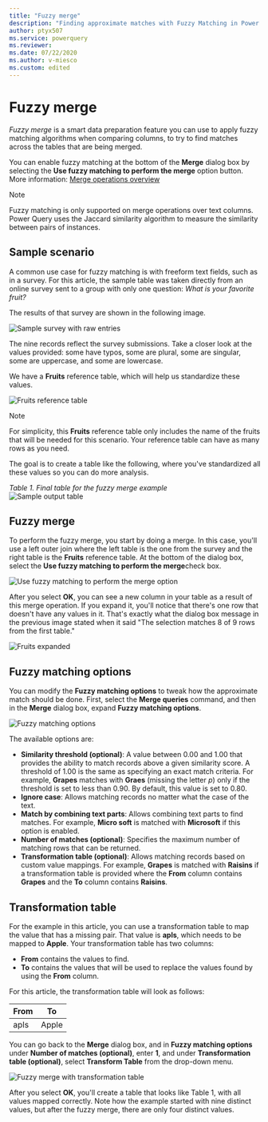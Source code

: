 ```yaml
---
title: "Fuzzy merge"
description: "Finding approximate matches with Fuzzy Matching in Power Query's merge operations"
author: ptyx507
ms.service: powerquery
ms.reviewer: 
ms.date: 07/22/2020
ms.author: v-miesco
ms.custom: edited
---
```


# Fuzzy merge

*Fuzzy merge* is a smart data preparation feature you can use to apply fuzzy matching algorithms when comparing columns, to try to find matches across the tables that are being merged. 

You can enable fuzzy matching at the bottom of the **Merge** dialog box by selecting the **Use fuzzy matching to perform the merge** option button. More information: [Merge operations overview](merge-queries-overview.md)

>[!NOTE]
>Fuzzy matching is only supported on merge operations over text columns. Power Query uses the Jaccard similarity algorithm to measure the similarity between pairs of instances. 

## Sample scenario

A common use case for fuzzy matching is with freeform text fields, such as in a survey. For this article, the sample table was taken directly from an online survey sent to a group with only one question: *What is your favorite fruit?*

The results of that survey are shown in the following image.

![Sample survey with raw entries](images/me-merge-fuzzy-matching-sample-table.png "needs detailed alt text")

The nine records reflect the survey submissions. Take a closer look at the values provided: some have typos, some are plural, some are singular, some are uppercase, and some are lowercase.

We have a **Fruits** reference table, which will help us<!--Edit okay?--> standardize these values.

![Fruits reference table](images/me-merge-fuzzy-matching-sample-reference-table.png "needs detailed alt text")

>[!NOTE]
>For simplicity, this **Fruits** reference table only includes the name of the fruits that will be needed for this scenario. Your reference table can have as many rows as you need.

The goal is to create a table like the following, where you've standardized all these values so you can do more analysis.

*Table 1. Final table for the fuzzy merge example*<br>
![Sample output table](images/me-merge-fuzzy-matching-sample-output-table.png "needs detailed alt text")

## Fuzzy merge

To perform the fuzzy merge, you start by doing a merge. In this case, you'll use a left outer join where the left table is the one from the survey and the right table is the **Fruits** reference table. At the bottom of the dialog box, select the **Use fuzzy matching to perform the merge**check box.

![Use fuzzy matching to perform the merge option](images/me-merge-fuzzy-matching-simple-merge-window.png "Use fuzzy matching to perform the merge option")

After you select **OK**, you can see a new column in your table as a result of this merge operation. If you expand it, you'll notice that there's one row that doesn't have any values in it. That's exactly what the dialog box message in the previous image stated when it said "The selection matches 8 of 9 rows from the first table."

![Fruits expanded](images/me-merge-fuzzy-matching-expand-no-transform-table.png "needs detailed alt text")

## Fuzzy matching options

You can modify the **Fuzzy matching options** to tweak how the approximate match should be done. First, select the **Merge queries** command, and then in the **Merge** dialog box, expand **Fuzzy matching options**.

![Fuzzy matching options](images/me-merge-fuzzy-matching-options.png "Fuzzy matching options")

The available options are:

* **Similarity threshold (optional)**: A value between 0.00 and 1.00 that provides the ability to match records above a given similarity score. A threshold of 1.00 is the same as specifying an exact match criteria. For example, **Grapes** matches with **Graes** (missing the letter *p*) only if the threshold is set to less than 0.90. By default, this value is set to 0.80.
* **Ignore case**: Allows matching records no matter what the case of the text.
* **Match by combining text parts**: Allows combining text parts to find matches. For example, **Micro soft** is matched with **Microsoft** if this option is enabled.
* **Number of matches (optional)**: Specifies the maximum number of matching rows that can be returned.
* **Transformation table (optional)**: Allows matching records based on custom value mappings. For example, **Grapes** is matched with **Raisins** if a transformation table is provided where the **From** column contains **Grapes** and the **To** column contains **Raisins**.

## Transformation table
<!--In the screenshot, it looks like the name of the transformation table is **Transform Table**. Where is the transformation table created and saved? If its name is **Transform Table**, should that be the name of this heading?-->
For the example in this article, you can use a transformation table to map the value that has a missing pair. That value is **apls**, which needs to be mapped to **Apple**. Your transformation table has two columns:

* **From** contains the values to find.
* **To** contains the values that will be used to replace the values found by using the **From** column.

For this article, the transformation table will look as follows:

|From|To|
|---|---|
|apls|Apple|

You can go back to the **Merge** dialog box, and in **Fuzzy matching options** under **Number of matches (optional)**, enter **1**, and under **Transformation table (optional)**, select **Transform Table** from the drop-down menu.<!--Edits okay? I wasn't sure what was UI and what is to be entered by the user. -->

![Fuzzy merge with transformation table](images/me-merge-fuzzy-matching-custom-merge-window.png "needs detailed alt text")

After you select **OK**, you'll create a table that looks like Table 1, with all values mapped correctly. Note how the example started with nine distinct values, but after the fuzzy merge, there are only four distinct values.
<!--
![Sample output table](images/me-merge-fuzzy-matching-sample-output-table.png "Sample output table")
-->

